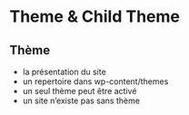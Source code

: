 # Theme & Child Theme

<section class="slide">

## Thème

- la présentation du site
- un repertoire dans wp-content/themes
- un seul thème peut être activé
- un site n’existe pas sans thème

</section>
